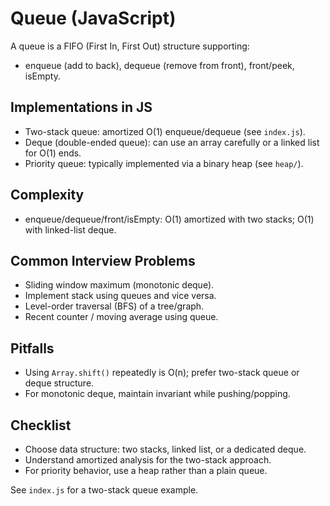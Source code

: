 # Queue (JavaScript)

 A queue is a FIFO (First In, First Out) structure supporting:
 - enqueue (add to back), dequeue (remove from front), front/peek, isEmpty.

 ## Implementations in JS
 - Two-stack queue: amortized O(1) enqueue/dequeue (see `index.js`).
 - Deque (double-ended queue): can use an array carefully or a linked list for O(1) ends.
 - Priority queue: typically implemented via a binary heap (see `heap/`).

 ## Complexity
 - enqueue/dequeue/front/isEmpty: O(1) amortized with two stacks; O(1) with linked-list deque.

 ## Common Interview Problems
 - Sliding window maximum (monotonic deque).
 - Implement stack using queues and vice versa.
 - Level-order traversal (BFS) of a tree/graph.
 - Recent counter / moving average using queue.

 ## Pitfalls
 - Using `Array.shift()` repeatedly is O(n); prefer two-stack queue or deque structure.
 - For monotonic deque, maintain invariant while pushing/popping.

 ## Checklist
 - Choose data structure: two stacks, linked list, or a dedicated deque.
 - Understand amortized analysis for the two-stack approach.
 - For priority behavior, use a heap rather than a plain queue.

 See `index.js` for a two-stack queue example.

